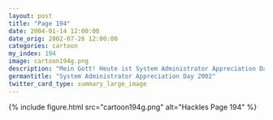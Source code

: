```yaml
---
layout: post
title: "Page 194"
date: 2004-01-14 12:00:00
date_orig: 2002-07-26 12:00:00
categories: cartoon
my_index: 194
image: cartoon194g.png
description: "Mein Gott! Heute ist System Administrator Appreciation Day Wir sollten die Pinguine umarmen Auf geht's Wir wollen euch zeigen, wie sehr wir eure Arbeit schätzen Komm her, mein Großer Nächstes Jahr kaufen wir nur ein Geschenk Ich wusste gar nicht wie scharf ihre Schnäbel sind Pete Percy Preston hackles"
germantitle: "System Administrator Appreciation Day 2002"
twitter_card_type: summary_large_image
---
```


{% include figure.html src="cartoon194g.png" alt="Hackles Page 194"  %}
